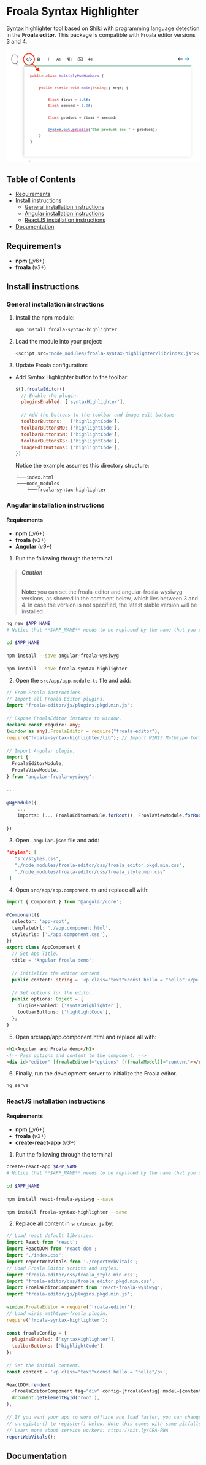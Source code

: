 # Froala Syntax Highlighter

Syntax highlighter tool based on [Shiki](https://github.com/shikijs/shiki/tree/main/packages/shiki) with programming language detection in the **Froala editor**. This package is compatible with Froala editor versions 3 and 4.

![img.png](img.png)

## Table of Contents

- [Requirements](#requirements)
- [Install instructions](#install-instructions)
  - [General installation instructions](#general-installation-instructions) 
  - [Angular installation instructions](#angular-installation-instructions)
  - [ReactJS installation instructions](#reactjs-installation-instructions)
- [Documentation](#documentation)

## Requirements

- **npm** (\_v6+)
- **froala** (_v3+_)

## Install instructions

### General installation instructions

1. Install the npm module:

   ```bash
   npm install froala-syntax-highlighter
   ```

2. Load the module into your project:

   ```js
   <script src="node_modules/froala-syntax-highlighter/lib/index.js"></script>
   ```

3. Update Froala configuration:

- Add Syntax Highlighter button to the toolbar:

  ```js
  ${}.froalaEditor({
    // Enable the plugin.
    pluginsEnabled: ['syntaxHighlighter'],

    // Add the buttons to the toolbar and image edit buttons
    toolbarButtons:   ['highlightCode'],
    toolbarButtonsMD: ['highlightCode'],
    toolbarButtonsSM: ['highlightCode'],
    toolbarButtonsXS: ['highlightCode'],
    imageEditButtons: ['highlightCode'],
  })
  ```

  Notice the example assumes this directory structure:

  ```
  └───index.html
  └───node_modules
      └───froala-syntax-highlighter
  ```

### Angular installation instructions

#### Requirements

- **npm** (\_v6+)
- **froala** (_v3+_)
- **Angular** (_v9+_)

1. Run the following through the terminal

> ###### **Caution**
>
> **Note:** you can set the froala-editor and angular-froala-wysiwyg versions, as showed in the comment below, which lies between 3 and 4. In case the version is not specified, the latest stable version will be installed.

```bash
ng new $APP_NAME
# Notice that **$APP_NAME** needs to be replaced by the name that you choose.

cd $APP_NAME

npm install --save angular-froala-wysiwyg

npm install --save froala-syntax-highlighter
```

2. Open the `src/app/app.module.ts` file and add:

```ts
// From Froala instructions.
// Import all Froala Editor plugins.
import "froala-editor/js/plugins.pkgd.min.js";

// Expose FroalaEditor instance to window.
declare const require: any;
(window as any).FroalaEditor = require("froala-editor");
require("froala-syntax-highlighter/lib"); // Import WIRIS Mathtype formula editor.

// Import Angular plugin.
import {
  FroalaEditorModule,
  FroalaViewModule,
} from "angular-froala-wysiwyg";

...

@NgModule({
    ...
    imports: [... FroalaEditorModule.forRoot(), FroalaViewModule.forRoot() ... ],
    ...
})
```

3. Open `.angular.json` file and add:

```json
"styles": [
   "src/styles.css",
   "./node_modules/froala-editor/css/froala_editor.pkgd.min.css",
   "./node_modules/froala-editor/css/froala_style.min.css"
 ]
```

4. Open `src/app/app.component.ts` and replace all with:

```ts
import { Component } from '@angular/core';

@Component({
  selector: 'app-root',
  templateUrl: './app.component.html',
  styleUrls: ['./app.component.css'],
})
export class AppComponent {
  // Set App Title.
  title = 'Angular froala demo';

  // Initialize the editor content.
  public content: string = '<p class="text">const hello = "hello";</p>';

  // Set options for the editor.
  public options: Object = {
    pluginsEnabled: ['syntaxHighlighter'],
    toolbarButtons: ['highlightCode'],
  };
}
```

5. Open src/app/app.component.html and replace all with:

```html
<h1>Angular and Froala demo</h1>
<!-- Pass options and content to the component. -->
<div id="editor" [froalaEditor]="options" [(froalaModel)]="content"></div>
```

6. Finally, run the development server to initialize the Froala editor.

```bash
ng serve
```

### ReactJS installation instructions

#### Requirements

- **npm** (\_v6+)
- **froala** (_v3+_)
- **create-react-app** (_v3+_)

1. Run the following through the terminal

```bash
create-react-app $APP_NAME
# Notice that **$APP_NAME** needs to be replaced by the name that you choose.

cd $APP_NAME

npm install react-froala-wysiwyg --save

npm install froala-syntax-highlighter --save
```

2. Replace all content in `src/index.js` by:

```js
// Load react default libraries.
import React from 'react';
import ReactDOM from 'react-dom';
import './index.css';
import reportWebVitals from './reportWebVitals';
// Load Froala Editor scripts and styles.
import 'froala-editor/css/froala_style.min.css';
import 'froala-editor/css/froala_editor.pkgd.min.css';
import FroalaEditorComponent from 'react-froala-wysiwyg';
import 'froala-editor/js/plugins.pkgd.min.js';

window.FroalaEditor = require('froala-editor');
// Load wiris mathtype-froala plugin.
require('froala-syntax-highlighter');

const froalaConfig = {
  pluginsEnabled: ['syntaxHighlighter'],
  toolbarButtons: ['highlightCode'],
};

// Set the initial content.
const content = '<p class="text">const hello = "hello"/p>';

ReactDOM.render(
  <FroalaEditorComponent tag="div" config={froalaConfig} model={content} />,
  document.getElementById('root'),
);

// If you want your app to work offline and load faster, you can change
// unregister() to register() below. Note this comes with some pitfalls.
// Learn more about service workers: https://bit.ly/CRA-PWA
reportWebVitals();
```

## Documentation


